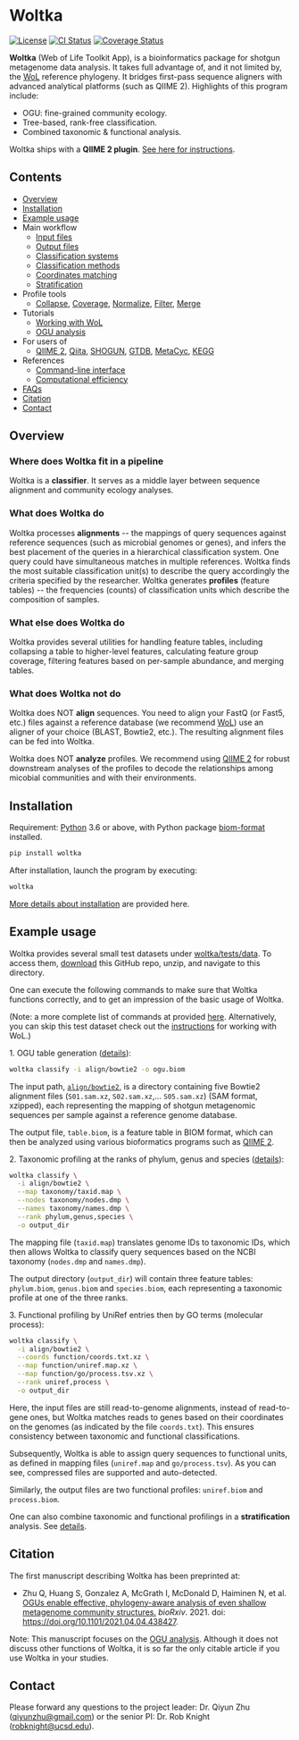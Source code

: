 # Woltka

[![License](https://img.shields.io/badge/License-BSD%203--Clause-blue.svg)](https://opensource.org/licenses/BSD-3-Clause)
[![CI Status](https://github.com/qiyunzhu/woltka/actions/workflows/main.yml/badge.svg)](https://github.com/qiyunzhu/woltka/actions)
[![Coverage Status](https://coveralls.io/repos/github/qiyunzhu/woltka/badge.svg?branch=master)](https://coveralls.io/github/qiyunzhu/woltka?branch=master)

**Woltka** (Web of Life Toolkit App), is a bioinformatics package for shotgun metagenome data analysis. It takes full advantage of, and it not limited by, the [WoL](https://biocore.github.io/wol/) reference phylogeny. It bridges first-pass sequence aligners with advanced analytical platforms (such as QIIME 2). Highlights of this program include:

- OGU: fine-grained community ecology.
- Tree-based, rank-free classification.
- Combined taxonomic & functional analysis.

Woltka ships with a **QIIME 2 plugin**. [See here for instructions](woltka/q2).

## Contents

- [Overview](#overview)
- [Installation](#installation)
- [Example usage](#example-usage)
- Main workflow
  - [Input files](doc/input.md)
  - [Output files](doc/output.md)
  - [Classification systems](doc/hierarchy.md)
  - [Classification methods](doc/classify.md)
  - [Coordinates matching](doc/ordinal.md)
  - [Stratification](doc/stratify.md)
- Profile tools
  - [Collapse](doc/collapse.md), [Coverage](doc/coverage.md), [Normalize](doc/normalize.md), [Filter](doc/filter.md), [Merge](doc/merge.md)
- Tutorials
  - [Working with WoL](doc/wol.md)
  - [OGU analysis](doc/ogu.md)
- For users of
  - [QIIME 2](woltka/q2), [Qiita](doc/qiita.md), [SHOGUN](doc/wol.md#sequence-alignment), [GTDB](doc/gtdb.md), [MetaCyc](doc/metacyc.md), [KEGG](doc/kegg.md)
- References
  - [Command-line interface](doc/cli.md)
  - [Computational efficiency](doc/perform.md)
- [FAQs](#doc/faq.md)
- [Citation](#citation)
- [Contact](#contact)


## Overview

### Where does Woltka fit in a pipeline

Woltka is a **classifier**. It serves as a middle layer between sequence alignment and community ecology analyses.

### What does Woltka do

Woltka processes **alignments** -- the mappings of query sequences against reference sequences (such as microbial genomes or genes), and infers the best placement of the queries in a hierarchical classification system. One query could have simultaneous matches in multiple references. Woltka finds the most suitable classification unit(s) to describe the query accordingly the criteria specified by the researcher. Woltka generates **profiles** (feature tables) -- the frequencies (counts) of classification units which describe the composition of samples.

### What else does Woltka do

Woltka provides several utilities for handling feature tables, including collapsing a table to higher-level features, calculating feature group coverage, filtering features based on per-sample abundance, and  merging tables.

### What does Woltka not do

Woltka does NOT **align** sequences. You need to align your FastQ (or Fast5, etc.) files against a reference database (we recommend [WoL](https://biocore.github.io/wol/)) use an aligner of your choice (BLAST, Bowtie2, etc.). The resulting alignment files can be fed into Woltka.

Woltka does NOT **analyze** profiles. We recommend using [QIIME 2](https://qiime2.org/) for robust downstream analyses of the profiles to decode the relationships among micobial communities and with their environments.


## Installation

Requirement: [Python](https://www.python.org/) 3.6 or above, with Python package [biom-format](http://biom-format.org/) installed.

```bash
pip install woltka
```

After installation, launch the program by executing:

```bash
woltka
```

[More details about installation](doc/install.md) are provided here.

## Example usage

Woltka provides several small test datasets under [woltka/tests/data](woltka/tests/data). To access them, [download](https://github.com/qiyunzhu/woltka/archive/master.zip) this GitHub repo, unzip, and navigate to this directory.

One can execute the following commands to make sure that Woltka functions correctly, and to get an impression of the basic usage of Woltka.

(Note: a more complete list of commands at provided [here](woltka/tests/data). Alternatively, you can skip this test dataset check out the [instructions](doc/wol.md) for working with WoL.)

1\. OGU table generation ([details](doc/ogu.md)):

```bash
woltka classify -i align/bowtie2 -o ogu.biom
```

The input path, [`align/bowtie2`](woltka/tests/data/align/bowtie2), is a directory containing five Bowtie2 alignment files (`S01.sam.xz`, `S02.sam.xz`,... `S05.sam.xz`) (SAM format, xzipped), each representing the mapping of shotgun metagenomic sequences per sample against a reference genome database.

The output file, `table.biom`, is a feature table in BIOM format, which can then be analyzed using various bioformatics programs such as [QIIME 2](https://qiime2.org/).

2\. Taxonomic profiling at the ranks of phylum, genus and species ([details](doc/hierarchy.md)):

```bash
woltka classify \
  -i align/bowtie2 \
  --map taxonomy/taxid.map \
  --nodes taxonomy/nodes.dmp \
  --names taxonomy/names.dmp \
  --rank phylum,genus,species \
  -o output_dir
```

The mapping file (`taxid.map`) translates genome IDs to taxonomic IDs, which then allows Woltka to classify query sequences based on the NCBI taxonomy (`nodes.dmp` and `names.dmp`).

The output directory (`output_dir`) will contain three feature tables: `phylum.biom`, `genus.biom` and `species.biom`, each representing a taxonomic profile at one of the three ranks.

3\. Functional profiling by UniRef entries then by GO terms (molecular process):

```bash
woltka classify \
  -i align/bowtie2 \
  --coords function/coords.txt.xz \
  --map function/uniref.map.xz \
  --map function/go/process.tsv.xz \
  --rank uniref,process \
  -o output_dir
```

Here, the input files are still read-to-genome alignments, instead of read-to-gene ones, but Woltka matches reads to genes based on their coordinates on the genomes (as indicated by the file `coords.txt`). This ensures consistency between taxonomic and functional classifications.

Subsequently, Woltka is able to assign query sequences to functional units, as defined in mapping files (`uniref.map` and `go/process.tsv`). As you can see, compressed files are supported and auto-detected.

Similarly, the output files are two functional profiles: `uniref.biom` and `process.biom`.

One can also combine taxonomic and functional profilings in a **stratification** analysis. See [details](doc/stratify.md).


## Citation

The first manuscript describing Woltka has been preprinted at:

- Zhu Q, Huang S, Gonzalez A, McGrath I, McDonald D, Haiminen N, et al. [OGUs enable effective, phylogeny-aware analysis of even shallow metagenome community structures.](https://www.biorxiv.org/content/10.1101/2021.04.04.438427v1) _bioRxiv_. 2021. doi: https://doi.org/10.1101/2021.04.04.438427.

Note: This manuscript focuses on the [OGU analysis](doc/ogu.md). Although it does not discuss other functions of Woltka, it is so far the only citable article if you use Woltka in your studies.


## Contact

Please forward any questions to the project leader: Dr. Qiyun Zhu (qiyunzhu@gmail.com) or the senior PI: Dr. Rob Knight (robknight@ucsd.edu).
